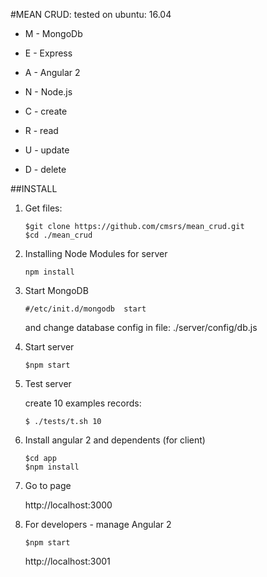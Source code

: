 #MEAN CRUD:
tested on ubuntu: 16.04 

- M - MongoDb
- E - Express
- A - Angular 2
- N - Node.js


- C - create
- R - read
- U - update
- D - delete

##INSTALL

1. Get files: 
   
   ```shell
   $git clone https://github.com/cmsrs/mean_crud.git
   $cd ./mean_crud
   ```
   
2. Installing Node Modules for server
   
   ```shell
   npm install
   ```
   
3. Start MongoDB
   
   ```shell
   #/etc/init.d/mongodb  start
   ```
   
   and change database config in file: ./server/config/db.js
   
   
4. Start server
   
   ```shell
   $npm start
   ```
   
5. Test server
   
   create 10 examples records:
   
   ```shell
   $ ./tests/t.sh 10
   ```
   
6. Install angular 2 and dependents (for client)
   
   ```shell
   $cd app
   $npm install 
   ```
   
7. Go to page
   
   http://localhost:3000 
   
8. For developers - manage Angular 2 
   
   ```shell
   $npm start 
   ```
   
   http://localhost:3001 
